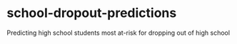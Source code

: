 # school-dropout-predictions
Predicting high school students most at-risk for dropping out of high school
